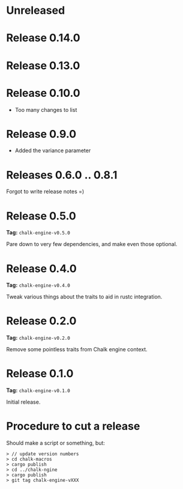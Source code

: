 # Unreleased

# Release 0.14.0

# Release 0.13.0

# Release 0.10.0

- Too many changes to list

# Release 0.9.0

- Added the variance parameter

# Releases 0.6.0 .. 0.8.1

Forgot to write release notes =)

# Release 0.5.0

**Tag:** `chalk-engine-v0.5.0`

Pare down to very few dependencies, and make even those optional.

# Release 0.4.0

**Tag:** `chalk-engine-v0.4.0`

Tweak various things about the traits to aid in rustc integration.

# Release 0.2.0

**Tag:** `chalk-engine-v0.2.0`

Remove some pointless traits from Chalk engine context.

# Release 0.1.0

**Tag:** `chalk-engine-v0.1.0`

Initial release.

# Procedure to cut a release

Should make a script or something, but:

```
> // update version numbers
> cd chalk-macros
> cargo publish
> cd ../chalk-ngine
> cargo publish
> git tag chalk-engine-vXXX
```

